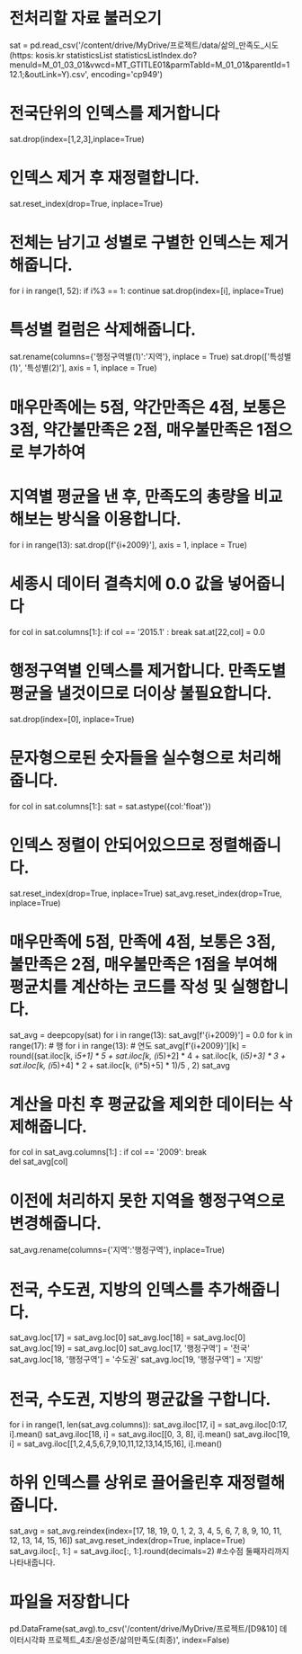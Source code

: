 # 전처리할 자료 불러오기
sat = pd.read_csv('/content/drive/MyDrive/프로젝트/data/삶의_만족도_시도(https:  kosis.kr statisticsList statisticsListIndex.do?menuId=M_01_03_01&vwcd=MT_GTITLE01&parmTabId=M_01_01&parentId=112.1;&outLink=Y).csv', encoding='cp949')

# 전국단위의 인덱스를 제거합니다
sat.drop(index=[1,2,3],inplace=True)

# 인덱스 제거 후 재정렬합니다.
sat.reset_index(drop=True, inplace=True)

# 전체는 남기고 성별로 구별한 인덱스는 제거해줍니다.
for i in range(1, 52):
  if i%3 == 1: continue
  sat.drop(index=[i], inplace=True)

# 특성별 컬럼은 삭제해줍니다.
sat.rename(columns={'행정구역별(1)':'지역'}, inplace = True)
sat.drop(['특성별(1)', '특성별(2)'], axis = 1, inplace = True)

# 매우만족에는 5점, 약간만족은 4점, 보통은 3점, 약간불만족은 2점, 매우불만족은 1점으로 부가하여

# 지역별 평균을 낸 후, 만족도의 총량을 비교해보는 방식을 이용합니다.
for i in range(13):
  sat.drop([f'{i+2009}'], axis = 1, inplace = True)

# 세종시 데이터 결측치에 0.0 값을 넣어줍니다
for col in sat.columns[1:]: 
  if col == '2015.1' : break 
  sat.at[22,col] = 0.0

# 행정구역별 인덱스를 제거합니다. 만족도별 평균을 낼것이므로 더이상 불필요합니다.
sat.drop(index=[0], inplace=True)

# 문자형으로된 숫자들을 실수형으로 처리해줍니다.
for col in sat.columns[1:]:
  sat = sat.astype({col:'float'})

# 인덱스 정렬이 안되어있으므로 정렬해줍니다.
sat.reset_index(drop=True, inplace=True)
sat_avg.reset_index(drop=True, inplace=True)

# 매우만족에 5점, 만족에 4점, 보통은 3점, 불만족은 2점, 매우불만족은 1점을 부여해 평균치를 계산하는 코드를 작성 및 실행합니다.
sat_avg = deepcopy(sat)
for i in range(13):
  sat_avg[f'{i+2009}'] = 0.0
for k in range(17): # 행
  for i in range(13): # 연도 
    sat_avg[f'{i+2009}'][k] = round((sat.iloc[k, i*5+1] * 5 + sat.iloc[k, (i*5)+2] * 4 + sat.iloc[k, (i*5)+3] * 3 + sat.iloc[k, (i*5)+4] * 2 + sat.iloc[k, (i*5)+5] * 1)/5 , 2)
sat_avg

# 계산을 마친 후 평균값을 제외한 데이터는 삭제해줍니다.
for col in sat_avg.columns[1:] : 
  if col == '2009': break    
  del sat_avg[col]

# 이전에 처리하지 못한 지역을 행정구역으로 변경해줍니다.
sat_avg.rename(columns={'지역':'행정구역'}, inplace=True)

# 전국, 수도권, 지방의 인덱스를 추가해줍니다.
sat_avg.loc[17] = sat_avg.loc[0]
sat_avg.loc[18] = sat_avg.loc[0]
sat_avg.loc[19] = sat_avg.loc[0]
sat_avg.loc[17, '행정구역'] = '전국'
sat_avg.loc[18, '행정구역'] = '수도권'
sat_avg.loc[19, '행정구역'] = '지방'

# 전국, 수도권, 지방의 평균값을 구합니다.
for i in range(1, len(sat_avg.columns)):
  sat_avg.iloc[17, i] = sat_avg.iloc[0:17, i].mean()
  sat_avg.iloc[18, i] = sat_avg.iloc[[0, 3, 8], i].mean()
  sat_avg.iloc[19, i] = sat_avg.iloc[[1,2,4,5,6,7,9,10,11,12,13,14,15,16], i].mean()

# 하위 인덱스를 상위로 끌어올린후 재정렬해줍니다.
sat_avg = sat_avg.reindex(index=[17, 18, 19, 0, 1, 2, 3, 4, 5, 6, 7, 8, 9, 10, 11, 12, 13, 14, 15, 16])
sat_avg.reset_index(drop=True, inplace=True)
sat_avg.iloc[:, 1:] = sat_avg.iloc[:, 1:].round(decimals=2) #소수점 둘째자리까지 나타내줍니다.

# 파일을 저장합니다
pd.DataFrame(sat_avg).to_csv('/content/drive/MyDrive/프로젝트/[D9&10] 데이터시각화 프로젝트_4조/윤성준/삶의만족도(최종)', index=False)